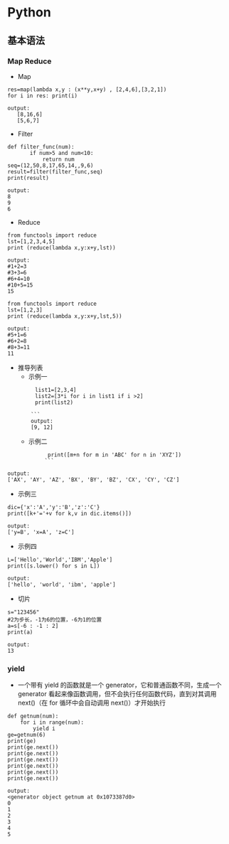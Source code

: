 # Python
## 基本语法
### Map Reduce
 * Map
 
 ```  
res=map(lambda x,y : (x**y,x+y) , [2,4,6],[3,2,1])
 for i in res: print(i)
 ```
 ```
 output:
 	[8,16,6]
 	[5,6,7]
```   
 * Filter
 
 ```
def filter_func(num):
		if num>5 and num<10:
			return num
seq=(12,50,8,17,65,14,,9,6)
result=filter(filter_func,seq)
print(result)

  ``` 

  
  ```
output:
8
9
6
  ```
 * Reduce
 
 ```
 from functools import reduce
 lst=[1,2,3,4,5]
 print (reduce(lambda x,y:x+y,lst))
 ```
 ```
 output:
 #1+2=3
 #3+3=6
 #6+4=10
 #10+5=15
 15
 
 ```
 
 
 ```
 from functools import reduce
 lst=[1,2,3]
 print (reduce(lambda x,y:x+y,lst,5))
 ```
 ```
 output:
 #5+1=6
 #6+2=8
 #8+3=11
 11
 
 ```
 * 推导列表
    * 示例一
      ```
		list1=[2,3,4]
		list2=[3*i for i in list1 if i >2]
		print(list2)
  	```
        ``` 
		output:
		[9, 12]
 	 ```
   * 示例二
       ```
	         print([m+n for m in 'ABC' for n in 'XYZ'])
            ```
 ```
 output:
['AX', 'AY', 'AZ', 'BX', 'BY', 'BZ', 'CX', 'CY', 'CZ']
 ```
 * 示例三
 
  ```
dic={'x':'A','y':'B','z':'C'}
print([k+'='+v for k,v in dic.items()])
  ```
 ```
 output:
['y=B', 'x=A', 'z=C']
 ```
 * 示例四
 
  ```
L=['Hello','World','IBM','Apple']
print([s.lower() for s in L])
  ```
 ```
 output:
['hello', 'world', 'ibm', 'apple']
 ```
 * 切片
 
 ```
s="123456"
#2为步长，-1为6的位置，-6为1的位置
a=s[-6 : -1 : 2]
print(a)
  ```
 ```
 output:
13
 ```
 
### yield
* 一个带有 yield 的函数就是一个 generator，它和普通函数不同，生成一个 generator 看起来像函数调用，但不会执行任何函数代码，直到对其调用 next()（在 for 循环中会自动调用 next()）才开始执行
 
```
def getnum(num):
    for i in range(num):
        yield i
ge=getnum(6)
print(ge)
print(ge.next())
print(ge.next())
print(ge.next())
print(ge.next())
print(ge.next())
print(ge.next())
  ```
  
 ```
 output:
<generator object getnum at 0x1073387d0>
0
1
2
3
4
5
 ```
 
 
 
 
 
 
 
 
 
 
 
 
